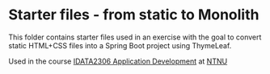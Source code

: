 # Starter files - from static to Monolith

This folder contains starter files used in an exercise with the goal to convert static HTML+CSS files into a Spring Boot
project using ThymeLeaf.

Used in the
course [IDATA2306 Application Development](https://www.ntnu.edu/studies/courses/IDATA2306)
at [NTNU](https://ntnu.edu)
